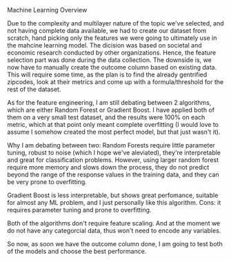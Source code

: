 Machine Learning Overview 

Due to the complexity and multilayer nature of the topic we've selected, and not having complete data available, we had to create our dataset from scratch, hand picking only the features we were going to ultimately use in the mahcine learning model. 
The dicision was based on societal and economic research conducted by other organizations.
Hence, the feature selection part was done during the data collection. The downside is, we now have to manually create the outcome column based on existing data. This will require some time, as the plan is to find the already gentrified zipcodes, look at their metrics and come up with a formula/threshold for the rest of the dataset. 

As for the feature engineering, I am still debating between 2 algorithms, which are either Random Forest or Gradient Boost. 
I have applied both of them on a very small test dataset, and the results were 100% on each metric, which at that point only meant complete overfitting (I would love to assume I somehow created the most perfect model, but that just wasn't it). 

Why I am debating between two:
Random Forests require little parameter tuning, robust to noise (which I hope we've aleviated), they're interpretable and great for classification problems. However, using larger random forest require more memory and slows down the process, they do not predict beyond the range of the response values in the training data, and they can be very prone to overfitting. 

Gradient Boost is less interpretable, but shows great perfomance, suitable for almost any ML problem, and I just personally like this algorithm. Cons: it requires parameter tuning and prone to overfitting. 

Both of the algorithms don't require feature scaling.
And at the moment we do not have any categorcial data, thus won't need to encode any variables. 

So now, as soon we have the outcome column done, I am going to test both of the models and choose the best performance. 

